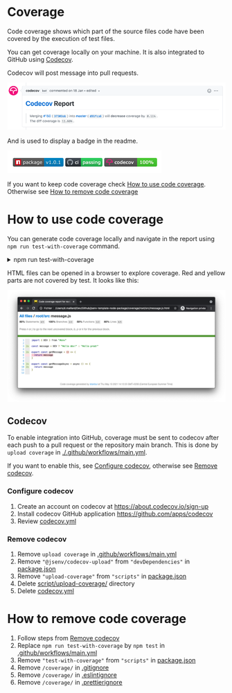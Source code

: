 <!--
TODO: show coverage at 50% because 100% miss the red lines
review doc and maybe reword a bit
-->

# Coverage

Code coverage shows which part of the source files code have been covered by the execution of test files.

You can get coverage locally on your machine. It is also integrated to GitHub using [Codecov](https://docs.codecov.io/docs/pull-request-comments).

Codecov will post message into pull requests.

![stuff](./codecov-pr-comment.png)

And is used to display a badge in the readme.

![stuff](./codecov-badge.png)

If you want to keep code coverage check [How to use code coverage](#How-to-use-code-coverage). Otherwise see [How to remove code coverage](#How-to-remove-code-coverage)

# How to use code coverage

You can generate code coverage locally and navigate in the report using `npm run test-with-coverage` command.

<details>
  <summary>npm run test-with-coverage</summary>

Execute tests collecting the associated code coverage. Also generates a log and html coverage report.

![stuff](./test-with-coverage-terminal.png)

</details>

HTML files can be opened in a browser to explore coverage. Red and yellow parts are not covered by test. It looks like this:

![stuff](./codecov-report-html.png)

## Codecov

To enable integration into GitHub, coverage must be sent to codecov after each push to a pull request or the repository main branch. This is done by `upload coverage` in [./.github/workflows/main.yml](../../.github/workflows/main.yml#L47).

If you want to enable this, see [Configure codecov](#Configure-codecov), otherwise see [Remove codecov](#Remove-codecov).

### Configure codecov

1. Create an account on codecov at https://about.codecov.io/sign-up
2. Install codecov GitHub application https://github.com/apps/codecov
3. Review [codecov.yml](../../codecov.yml)

### Remove codecov

1. Remove `upload coverage` in [.github/workflows/main.yml](../../.github/workflows/main.yml#L47)
2. Remove `"@jsenv/codecov-upload"` from `"devDependencies"` in [package.json](../../package.json#L64)
3. Remove `"upload-coverage"` from `"scripts"` in [package.json](../../package.json#L57)
4. Delete [script/upload-coverage/](../../script/upload-coverage/) directory
5. Delete [codecov.yml](../../codecov.yml)

# How to remove code coverage

1. Follow steps from [Remove codecov](#Remove-codecov)
2. Replace `npm run test-with-coverage` by `npm test` in [.github/workflows/main.yml](../../.github/workflows/main.yml#L46)
3. Remove `"test-with-coverage"` from `"scripts"` in [package.json](../../package.json#L53)
4. Remove `/coverage/` in [.gitignore](../../.gitignore#L9)
5. Remove `/coverage/` in [.eslintignore](../../.eslintignore#L13)
6. Remove `/coverage/` in [.prettierignore](../../.prettierignore#L8)
